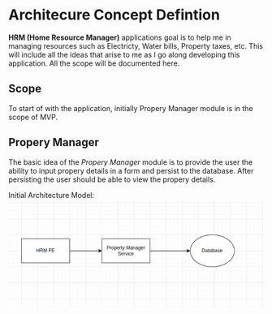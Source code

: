 # Architecure Concept Defintion

**HRM (Home Resource Manager)** applications goal is to help me in managing resources such as Electricty, Water bills, Property taxes, etc. This will include all the ideas that arise to me as I go along developing this application. All the scope will be documented here.

## Scope

To start of with the application, initially Propery Manager module is in the scope of MVP.

## Propery Manager

The basic idea of the *Propery Manager* module is to provide the user the ability to input propery details in a form and persist to the database. After persisting the user should be able to view the propery details.

Initial Architecture Model:
![Initial Architecture Model](img/acd.png)
